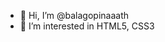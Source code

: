 - 👋 Hi, I’m @balagopinaaath
- 🌱 I’m interested in HTML5, CSS3
<!---
balagopinaaath/balagopinaaath is a ✨ special ✨ repository because its `README.md` (this file) appears on your GitHub profile.
You can click the Preview link to take a look at your changes.
--->
